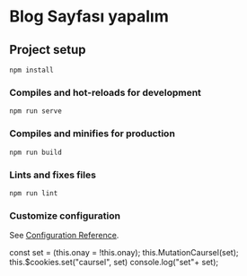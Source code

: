 # Blog Sayfası yapalım

## Project setup
```
npm install
```

### Compiles and hot-reloads for development
```
npm run serve
```

### Compiles and minifies for production
```
npm run build
```

### Lints and fixes files
```
npm run lint
```

### Customize configuration
See [Configuration Reference](https://cli.vuejs.org/config/).

  
   const set = (this.onay = !this.onay);
      this.MutationCaursel(set);
       this.$cookies.set("caursel", set)
      console.log("set"+  set);


